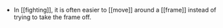 - In [[fighting]], it is often easier to [[move]] around a [[frame]] instead of trying to take the frame off.